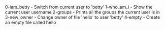 0-iam_betty - Switch from current user to 'betty'
1-who_am_i - Show the current user username
2-groups - Prints all the groups the current user is in
3-new_owner - Change owner of file 'hello' to user 'betty'
4-empty - Create an empty file called hello
